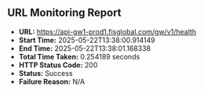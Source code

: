 ## URL Monitoring Report

- **URL:** https://api-gw1-prod1.fisglobal.com/gw/v1/health
- **Start Time:** 2025-05-22T13:38:00.914149
- **End Time:** 2025-05-22T13:38:01.168338
- **Total Time Taken:** 0.254189 seconds
- **HTTP Status Code:** 200
- **Status:** Success
- **Failure Reason:** N/A
